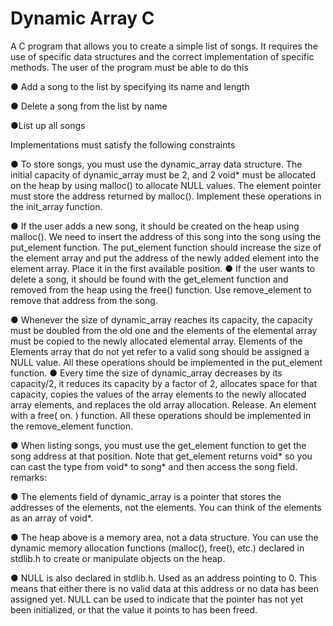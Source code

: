 # Dynamic Array C
A C program that allows you to create a simple list of songs. It requires the use of specific data structures and the correct implementation of specific methods. The user of the program must be able to do this

● Add a song to the list by specifying its name and length

● Delete a song from the list by name

●List up all songs

Implementations must satisfy the following constraints

● To store songs, you must use the dynamic_array data structure. The initial capacity of dynamic_array must be 2, and 2 void* must be allocated on the heap by using malloc() to allocate NULL values. The element pointer must store the address returned by malloc(). Implement these operations in the init_array function.

● If the user adds a new song, it should be created on the heap using malloc(). We need to insert the address of this song into the song using the put_element function. The put_element function should increase the size of the element array and put the address of the newly added element into the element array. Place it in the first available position. ● If the user wants to delete a song, it should be found with the get_element function and removed from the heap using the free() function. Use remove_element to remove that address from the song.

● Whenever the size of dynamic_array reaches its capacity, the capacity must be doubled from the old one and the elements of the elemental array must be copied to the newly allocated elemental array. Elements of the Elements array that do not yet refer to a valid song should be assigned a NULL value. All these operations should be implemented in the put_element function. ● Every time the size of dynamic_array decreases by its capacity/2, it reduces its capacity by a factor of 2, allocates space for that capacity, copies the values of the array elements to the newly allocated array elements, and replaces the old array allocation. Release. An element with a free( on. ) function. All these operations should be implemented in the remove_element function.

● When listing songs, you must use the get_element function to get the song address at that position. Note that get_element returns void* so you can cast the type from void* to song* and then access the song field. remarks:


● The elements field of dynamic_array is a pointer that stores the addresses of the elements, not the elements. You can think of the elements as an array of void*.

● The heap above is a memory area, not a data structure. You can use the dynamic memory allocation functions (malloc(), free(), etc.) declared in stdlib.h to create or manipulate objects on the heap.

● NULL is also declared in stdlib.h. Used as an address pointing to 0. This means that either there is no valid data at this address or no data has been assigned yet. NULL can be used to indicate that the pointer has not yet been initialized, or that the value it points to has been freed.
